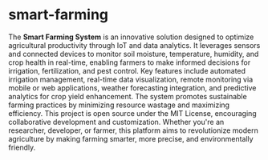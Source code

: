 # smart-farming
The **Smart Farming System** is an innovative solution designed to optimize agricultural productivity through IoT and data analytics. It leverages sensors and connected devices to monitor soil moisture, temperature, humidity, and crop health in real-time, enabling farmers to make informed decisions for irrigation, fertilization, and pest control. Key features include automated irrigation management, real-time data visualization, remote monitoring via mobile or web applications, weather forecasting integration, and predictive analytics for crop yield enhancement. The system promotes sustainable farming practices by minimizing resource wastage and maximizing efficiency. This project is open source under the MIT License, encouraging collaborative development and customization. Whether you're an researcher, developer, or farmer, this platform aims to revolutionize modern agriculture by making farming smarter, more precise, and environmentally friendly.

